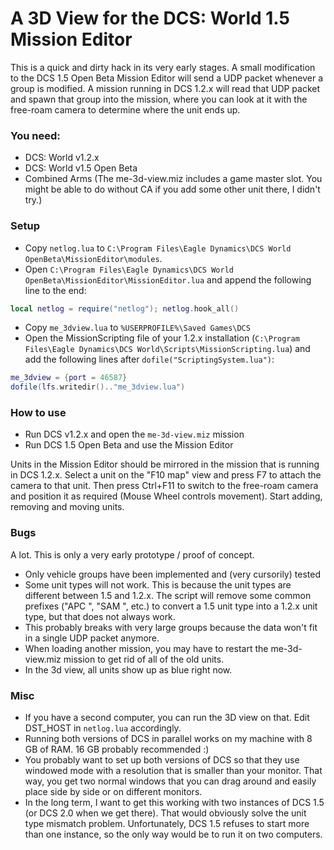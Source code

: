 # A 3D View for the DCS: World 1.5 Mission Editor

This is a quick and dirty hack in its very early stages. A small modification to the DCS 1.5 Open Beta Mission Editor will send a UDP packet whenever a group is modified. A mission running in DCS 1.2.x will read that UDP packet and spawn that group into the mission, where you can look at it with the free-roam camera to determine where the unit ends up.

### You need:

* DCS: World v1.2.x
* DCS: World v1.5 Open Beta
* Combined Arms (The me-3d-view.miz includes a game master slot. You might be able to do without CA if you add some other unit there, I didn't try.)

### Setup

* Copy `netlog.lua` to `C:\Program Files\Eagle Dynamics\DCS World OpenBeta\MissionEditor\modules`.
* Open `C:\Program Files\Eagle Dynamics\DCS World OpenBeta\MissionEditor\MissionEditor.lua` and append the following line to the end:
````lua
local netlog = require("netlog"); netlog.hook_all()
````

* Copy `me_3dview.lua` to `%USERPROFILE%\Saved Games\DCS`
* Open the MissionScripting file of your 1.2.x installation (`C:\Program Files\Eagle Dynamics\DCS World\Scripts\MissionScripting.lua`) and add the following lines after `dofile("ScriptingSystem.lua")`:
```lua
me_3dview = {port = 46587}
dofile(lfs.writedir().."me_3dview.lua")
````

### How to use

* Run DCS v1.2.x and open the `me-3d-view.miz` mission
* Run DCS 1.5 Open Beta and use the Mission Editor

Units in the Mission Editor should be mirrored in the mission that is running in DCS 1.2.x. Select a unit on the "F10 map" view and press F7 to attach the camera to that unit. Then press Ctrl+F11 to switch to the free-roam camera and position it as required (Mouse Wheel controls movement). Start adding, removing and moving units.

### Bugs

A lot. This is only a very early prototype / proof of concept.

* Only vehicle groups have been implemented and (very cursorily) tested
* Some unit types will not work. This is because the unit types are different between 1.5 and 1.2.x. The script will remove some common prefixes ("APC ", "SAM ", etc.) to convert a 1.5 unit type into a 1.2.x unit type, but that does not always work.
* This probably breaks with very large groups because the data won't fit in a single UDP packet anymore.
* When loading another mission, you may have to restart the me-3d-view.miz mission to get rid of all of the old units.
* In the 3d view, all units show up as blue right now.

### Misc

* If you have a second computer, you can run the 3D view on that. Edit DST_HOST in `netlog.lua` accordingly.
* Running both versions of DCS in parallel works on my machine with 8 GB of RAM. 16 GB probably recommended :)
* You probably want to set up both versions of DCS so that they use windowed mode with a resolution that is smaller than your monitor. That way, you get two normal windows that you can drag around and easily place side by side or on different monitors.
* In the long term, I want to get this working with two instances of DCS 1.5 (or DCS 2.0 when we get there). That would obviously solve the unit type mismatch problem. Unfortunately, DCS 1.5 refuses to start more than one instance, so the only way would be to run it on two computers.
